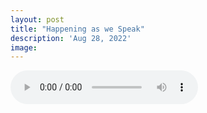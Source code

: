 ```yaml
---
layout: post
title: "Happening as we Speak"
description: 'Aug 28, 2022'
image:
---
```


<audio controls preload="metadata">
  <source src="https://docs.google.com/uc?export=open&id=1jjodNZwK_3stzpv-vDEADgLb0YR8n8uV" type="audio/mp3">
Your browser does not support the audio element.
</audio>
